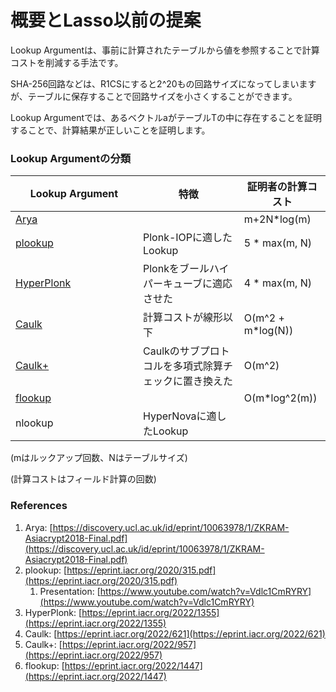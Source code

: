 # 概要とLasso以前の提案

Lookup Argumentは、事前に計算されたテーブルから値を参照することで計算コストを削減する手法です。

SHA-256回路などは、R1CSにすると2^20もの回路サイズになってしまいますが、テーブルに保存することで回路サイズを小さくすることができます。

Lookup Argumentでは、あるベクトルaがテーブルTの中に存在することを証明することで、計算結果が正しいことを証明します。

### Lookup Argumentの分類

<table><thead><tr><th width="188">Lookup Argument</th><th>特徴</th><th>証明者の計算コスト</th></tr></thead><tbody><tr><td><a href="https://discovery.ucl.ac.uk/id/eprint/10063978/1/ZKRAM-Asiacrypt2018-Final.pdf">Arya</a></td><td></td><td>m+2N*log(m)</td></tr><tr><td><a href="https://eprint.iacr.org/2020/315.pdf">plookup</a></td><td>Plonk-IOPに適したLookup</td><td>5 * max(m, N)</td></tr><tr><td><a href="https://eprint.iacr.org/2022/1355">HyperPlonk</a></td><td>Plonkをブールハイパーキューブに適応させた</td><td>4 * max(m, N)</td></tr><tr><td><a href="https://eprint.iacr.org/2022/621">Caulk</a></td><td>計算コストが線形以下</td><td>O(m^2 + m*log(N))</td></tr><tr><td><a href="https://eprint.iacr.org/2022/957">Caulk+</a></td><td>Caulkのサブプロトコルを多項式除算チェックに置き換えた</td><td>O(m^2)</td></tr><tr><td><a href="https://eprint.iacr.org/2022/1447">flookup</a></td><td></td><td>O(m*log^2(m))</td></tr><tr><td>nlookup</td><td>HyperNovaに適したLookup</td><td></td></tr></tbody></table>

(mはルックアップ回数、Nはテーブルサイズ)

(計算コストはフィールド計算の回数)

### References

1. Arya: [https://discovery.ucl.ac.uk/id/eprint/10063978/1/ZKRAM-Asiacrypt2018-Final.pdf](https://discovery.ucl.ac.uk/id/eprint/10063978/1/ZKRAM-Asiacrypt2018-Final.pdf)
2. plookup: [https://eprint.iacr.org/2020/315.pdf](https://eprint.iacr.org/2020/315.pdf)
   1. Presentation: [https://www.youtube.com/watch?v=Vdlc1CmRYRY](https://www.youtube.com/watch?v=Vdlc1CmRYRY)
3. HyperPlonk: [https://eprint.iacr.org/2022/1355](https://eprint.iacr.org/2022/1355)
4. Caulk: [https://eprint.iacr.org/2022/621](https://eprint.iacr.org/2022/621)
5. Caulk+: [https://eprint.iacr.org/2022/957](https://eprint.iacr.org/2022/957)
6. flookup: [https://eprint.iacr.org/2022/1447](https://eprint.iacr.org/2022/1447)
